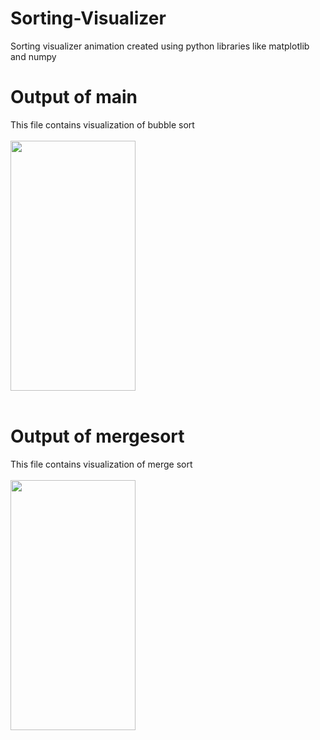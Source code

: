 # Sorting-Visualizer
Sorting visualizer animation created using python libraries like matplotlib and numpy

# Output of main
This file contains visualization of bubble sort<br/><br/>
<img src="https://camo.githubusercontent.com/..." data-canonical-src="https://gyazo.com/eb5c5741b6a9a16c692170a41a49c858.png" width="200" height="400" />
<br/><br/>
# Output of mergesort
This file contains visualization of merge sort<br/><br/>
<img src="https://camo.githubusercontent.com/..." data-canonical-src="https://gyazo.com/eb5c5741b6a9a16c692170a41a49c858.png" width="200" height="400" />
